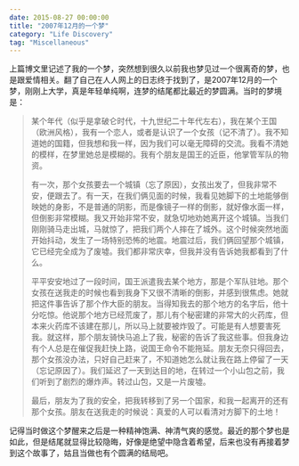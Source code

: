 ```yaml
---
date: 2015-08-27 00:00:00
title: "2007年12月的一个梦"
category: "Life Discovery"
tag: "Miscellaneous"
---
```


上篇博文里记述了我的一个梦，突然想到很久以前我也梦见过一个很离奇的梦，也是跟爱情相关。翻了自己在人人网上的日志终于找到了，是2007年12月的一个梦，刚刚上大学，真是年轻单纯啊，连梦的结尾都比最近的梦圆满。当时的梦境是：

>某个年代（似乎是拿破仑时代，十九世纪二十年代左右），我在某个王国（欧洲风格），我有一个恋人，或者是认识了一个女孩（记不清了）。我不知道她的国籍，但我想和我一样，因为我们可以毫无障碍的交流。我看不清她的模样，在梦里她总是模糊的。我有个朋友是国王的近臣，他掌管军队的物资。
>
>有一次，那个女孩要去一个城镇（忘了原因），女孩出发了，但我非常不安，便跟去了。有一天，在我们俩见面的时候，我看见她脚下的土地能够倒映她的身影，不是普通的阴影，而是像镜子一样的倒影，就好像水面一样，但倒影非常模糊。我又开始非常不安，就急切地劝她离开这个城镇。当我们刚刚骑马走出城，马就惊了，把我们两个人摔在了城外。这个时候突然地面开始抖动，发生了一场特别恐怖的地震。地震过后，我们俩回望那个城镇，它已经完全成为了废墟。我们都非常庆幸，但我并没有告诉她我都看到了什么。
>
>平平安安地过了一段时间，国王派遣我去某个地方，那是个军队驻地。那个女孩在送我走的时候也看到我身下又很不清晰的倒影，并感到很焦虑。她就把这件事告诉了那个作大臣的朋友。当得知我去的那个地方的名字后，他十分吃惊。他说那个地方已经荒废了，那儿有个秘密建的非常大的火药库，但本来火药库不该建在那儿，所以马上就要被炸毁了。可能是有人想要害死我。就这样，那个朋友骑快马追上了我，秘密的告诉了我这些事。但我身边有个人总是在催促我赶快上路，说国王命令不能拖延。朋友无奈只得回去，那个女孩没办法，只好自己赶来了，不知道她怎么就让我在路上停留了一天（忘记原因了）。我们延迟了一天到达目的地，在转过一个小山包之前，我们听到了剧烈的爆炸声。转过山包，又是一片废墟。
>
>最后，朋友为了我的安全，把我转移到了另一个国家，和我一起离开的还有那个女孩。朋友在送我走的时候说：真爱的人可以看清对方脚下的土地！

记得当时做这个梦醒来之后是一种精神饱满、神清气爽的感觉。最近的那个梦也是如此，但是结尾就显得比较隐晦，好像是绝望中隐含着希望，后来也没有再接着梦到这个故事了，姑且当做也有个圆满的结局吧。